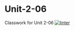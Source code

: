 # Unit-2-06
Classwork for Unit 2-06
[![linter](https://github.com/Tairah/Unit-2-06/workflows/linter/badge.svg)](https://github.com/marketplace/actions/super-linter) 
